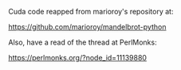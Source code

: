 Cuda code reapped from marioroy's repository at:

  https://github.com/marioroy/mandelbrot-python

Also, have a read of the thread at PerlMonks:

  https://perlmonks.org/?node_id=11139880

